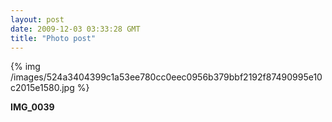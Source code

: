 ```yaml
---
layout: post
date: 2009-12-03 03:33:28 GMT
title: "Photo post"
---
```

{% img /images/524a3404399c1a53ee780cc0eec0956b379bbf2192f87490995e10c2015e1580.jpg %}

<b>IMG_0039</b>
